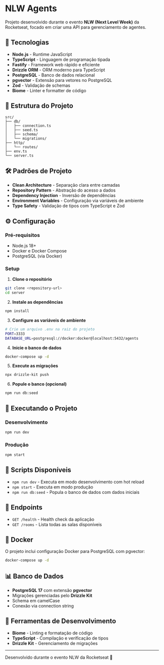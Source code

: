 # NLW Agents

Projeto desenvolvido durante o evento **NLW (Next Level Week)** da Rocketseat, focado em criar uma API para gerenciamento de agentes.

## 🚀 Tecnologias

- **Node.js** - Runtime JavaScript
- **TypeScript** - Linguagem de programação tipada
- **Fastify** - Framework web rápido e eficiente
- **Drizzle ORM** - ORM moderno para TypeScript
- **PostgreSQL** - Banco de dados relacional
- **pgvector** - Extensão para vetores no PostgreSQL
- **Zod** - Validação de schemas
- **Biome** - Linter e formatter de código

## 📁 Estrutura do Projeto

```
src/
├── db/
│   ├── connection.ts
│   ├── seed.ts
│   ├── schema/
│   └── migrations/
├── http/
│   └── routes/
├── env.ts
└── server.ts
```

## 🛠️ Padrões de Projeto

- **Clean Architecture** - Separação clara entre camadas
- **Repository Pattern** - Abstração do acesso a dados
- **Dependency Injection** - Inversão de dependências
- **Environment Variables** - Configuração via variáveis de ambiente
- **Type Safety** - Validação de tipos com TypeScript e Zod

## ⚙️ Configuração

### Pré-requisitos

- Node.js 18+
- Docker e Docker Compose
- PostgreSQL (via Docker)

### Setup

1. **Clone o repositório**
```bash
git clone <repository-url>
cd server
```

2. **Instale as dependências**
```bash
npm install
```

3. **Configure as variáveis de ambiente**
```bash
# Crie um arquivo .env na raiz do projeto
PORT=3333
DATABASE_URL=postgresql://docker:docker@localhost:5432/agents
```

4. **Inicie o banco de dados**
```bash
docker-compose up -d
```

5. **Execute as migrações**
```bash
npx drizzle-kit push
```

6. **Popule o banco (opcional)**
```bash
npm run db:seed
```

## 🚀 Executando o Projeto

### Desenvolvimento
```bash
npm run dev
```

### Produção
```bash
npm start
```

## 📝 Scripts Disponíveis

- `npm run dev` - Executa em modo desenvolvimento com hot reload
- `npm start` - Executa em modo produção
- `npm run db:seed` - Popula o banco de dados com dados iniciais

## 🔗 Endpoints

- `GET /health` - Health check da aplicação
- `GET /rooms` - Lista todas as salas disponíveis

## 🐳 Docker

O projeto inclui configuração Docker para PostgreSQL com pgvector:

```bash
docker-compose up -d
```

## 📊 Banco de Dados

- **PostgreSQL 17** com extensão **pgvector**
- Migrações gerenciadas pelo **Drizzle Kit**
- Schema em camelCase
- Conexão via connection string

## 🔧 Ferramentas de Desenvolvimento

- **Biome** - Linting e formatação de código
- **TypeScript** - Compilação e verificação de tipos
- **Drizzle Kit** - Gerenciamento de migrações

---

Desenvolvido durante o evento NLW da Rocketseat 🚀 